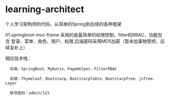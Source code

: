 # learning-architect
 个人学习架构师的代码，从简单的Spring到后续的各种框架
  
  01.springboot-mvc-frame
  采用的是最简单的权限控制，filter的RBAC，功能包含 登录、菜单、角色、用户、权限,后端密码采用MD5加密（暂未加事物管控，后续会补上）
  
  相应技术栈：
      
      后端：SpringBoot、Mybatis、PageHelper、FilterRBAC
      
      前端：Thymeleaf、Bootstarp、BootstarpTable、BootstarpTree、jsTree、Layer
      
      账号密码：admin/123
  
